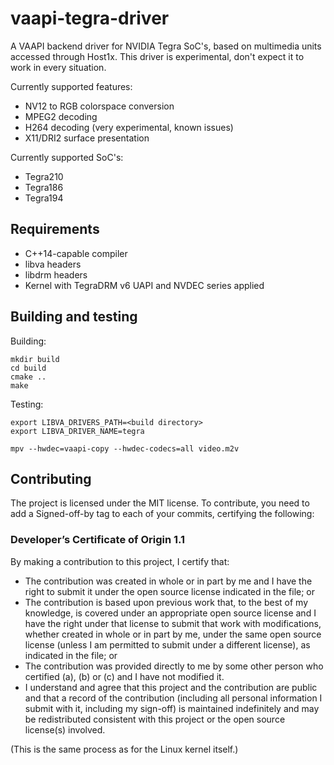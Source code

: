 # vaapi-tegra-driver

A VAAPI backend driver for NVIDIA Tegra SoC's, based on multimedia units accessed through Host1x.
This driver is experimental, don't expect it to work in every situation.

Currently supported features:

- NV12 to RGB colorspace conversion
- MPEG2 decoding
- H264 decoding (very experimental, known issues)
- X11/DRI2 surface presentation

Currently supported SoC's:

- Tegra210
- Tegra186
- Tegra194

## Requirements

- C++14-capable compiler
- libva headers
- libdrm headers
- Kernel with TegraDRM v6 UAPI and NVDEC series applied

## Building and testing

Building:

```
mkdir build
cd build
cmake ..
make
```

Testing:

```
export LIBVA_DRIVERS_PATH=<build directory>
export LIBVA_DRIVER_NAME=tegra

mpv --hwdec=vaapi-copy --hwdec-codecs=all video.m2v
```

## Contributing

The project is licensed under the MIT license. To contribute, you need to add a Signed-off-by
tag to each of your commits, certifying the following:

### Developer’s Certificate of Origin 1.1

By making a contribution to this project, I certify that:

* The contribution was created in whole or in part by me and I have the right to submit it under the open source license indicated in the file; or
* The contribution is based upon previous work that, to the best of my knowledge, is covered under an appropriate open source license and I have the right under that license to submit that work with modifications, whether created in whole or in part by me, under the same open source license (unless I am permitted to submit under a different license), as indicated in the file; or
* The contribution was provided directly to me by some other person who certified (a), (b) or \(c\) and I have not modified it.
* I understand and agree that this project and the contribution are public and that a record of the contribution (including all personal information I submit with it, including my sign-off) is maintained indefinitely and may be redistributed consistent with this project or the open source license(s) involved.

(This is the same process as for the Linux kernel itself.)

